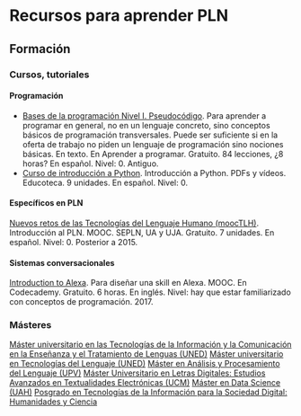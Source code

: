 # Recursos para aprender PLN

## Formación
### Cursos, tutoriales
#### Programación
- [Bases de la programación Nivel I. Pseudocódigo](https://www.aprenderaprogramar.es/index.php?option=com_content&view=category&id=28&Itemid=59). Para aprender a programar en general, no en un lenguaje concreto, sino conceptos básicos de programación transversales. Puede ser suficiente si en la oferta de trabajo no piden un lenguaje de programación sino nociones básicas. En texto. En Aprender a programar. Gratuito. 84 lecciones, ¿8 horas? En español. Nivel: 0. Antiguo.
- [Curso de introducción a Python](https://www.educoteca.com/curso_python.html). Introducción a Python. PDFs y vídeos. Educoteca. 9 unidades. En español. Nivel: 0.
#### Específicos en PLN
[Nuevos retos de las Tecnologías del Lenguaje Humano (moocTLH)](http://cursos.uaedf.ua.es/mooctlh/course). Introducción al PLN. MOOC. SEPLN, UA y UJA. Gratuito. 7 unidades. En español. Nivel: 0. Posterior a 2015.
#### Sistemas conversacionales
[Introduction to Alexa](https://www.codecademy.com/learn/learn-alexa). Para diseñar una skill en Alexa. MOOC. En Codecademy. Gratuito. 6 horas. En inglés. Nivel: hay que estar familiarizado con conceptos de programación. 2017.
### Másteres
[Máster universitario en las Tecnologías de la Información y la Comunicación en la Enseñanza y el Tratamiento de Lenguas (UNED)](http://portal.uned.es/portal/page?_pageid=93,69881636&_dad=portal&_schema=PORTAL&idTitulacion=240901)
[Máster universitario en Tecnologías del Lenguaje (UNED)](http://portal.uned.es/portal/page?_pageid=93,69878398&_dad=portal&_schema=PORTAL&idMaster=310701)
[Máster en Análisis y Procesamiento del Lenguaje (UPV)](https://www.ehu.eus/es/web/master/master-analisis-procesamiento-lenguaje)
[Máster Universitario en Letras Digitales: Estudios Avanzados en Textualidades Electrónicas (UCM)](https://www.ucm.es/master-letrasdigitales/presentacion)
[Máster en Data Science (UAH)](https://www.uah.es/es/estudios/estudios-propios/posgrados-propios/Master-en-Data-Science/)
[Posgrado en Tecnologías de la Información para la Sociedad Digital: Humanidades y Ciencia](https://formacionpermanente.uned.es/tp_actividad/idactividad/10576)
